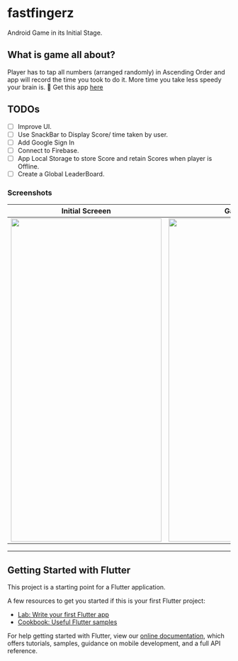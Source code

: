 # fastfingerz
Android Game in its Initial Stage.

## What is game all about?
Player has to tap all numbers (arranged randomly) in Ascending Order and app will record the time you took to do it.
More time you take less speedy your brain is. 🤷‍
Get this app [here]()

## TODOs
 - [ ] Improve UI.
 - [ ] Use SnackBar to Display Score/ time taken by user.
 - [ ] Add Google Sign In
 - [ ] Connect to Firebase.
 - [ ] App Local Storage to store Score and retain Scores when player is Offline.
 - [ ] Create a Global LeaderBoard.
### Screenshots

|Initial Screeen|Game Over |
|:---:|:---:|
|<img src="SS1.jpg" width="340" height="730" />|<img src="SS2.jpg" width="340" height="730" />|


----------------------------------------------------------------------

## Getting Started with Flutter

This project is a starting point for a Flutter application.

A few resources to get you started if this is your first Flutter project:

- [Lab: Write your first Flutter app](https://flutter.dev/docs/get-started/codelab)
- [Cookbook: Useful Flutter samples](https://flutter.dev/docs/cookbook)

For help getting started with Flutter, view our
[online documentation](https://flutter.dev/docs), which offers tutorials,
samples, guidance on mobile development, and a full API reference.
